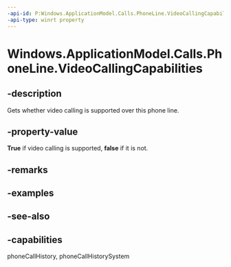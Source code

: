 ```yaml
---
-api-id: P:Windows.ApplicationModel.Calls.PhoneLine.VideoCallingCapabilities
-api-type: winrt property
---
```


<!-- Property syntax
public Windows.ApplicationModel.Calls.PhoneCallVideoCapabilities VideoCallingCapabilities { get; }
-->

# Windows.ApplicationModel.Calls.PhoneLine.VideoCallingCapabilities

## -description
Gets whether video calling is supported over this phone line.

## -property-value
**True** if video calling is supported, **false** if it is not.

## -remarks

## -examples

## -see-also

## -capabilities
phoneCallHistory, phoneCallHistorySystem
